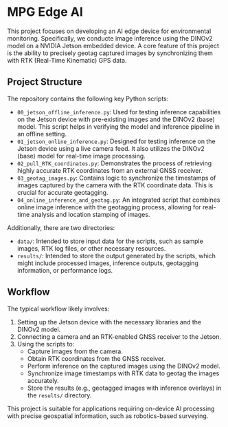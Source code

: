 # MPG Edge AI

This project focuses on developing an AI edge device for environmental monitoring. Specifically, we conducte image inference using the DINOv2 model on a NVIDIA Jetson embedded device. A core feature of this project is the ability to precisely geotag captured images by synchronizing them with RTK (Real-Time Kinematic) GPS data.

## Project Structure

The repository contains the following key Python scripts:

*   `00_jetson_offline_inference.py`: Used for testing inference capabilities on the Jetson device with pre-existing images and the DINOv2 (base) model. This script helps in verifying the model and inference pipeline in an offline setting.
*   `01_jetson_online_inference.py`: Designed for testing inference on the Jetson device using a live camera feed. It also utilizes the DINOv2 (base) model for real-time image processing.
*   `02_pull_RTK_coordinates.py`: Demonstrates the process of retrieving highly accurate RTK coordinates from an external GNSS receiver.
*   `03_geotag_images.py`: Contains logic to synchronize the timestamps of images captured by the camera with the RTK coordinate data. This is crucial for accurate geotagging.
*   `04_online_inference_and_geotag.py`: An integrated script that combines online image inference with the geotagging process, allowing for real-time analysis and location stamping of images.

Additionally, there are two directories:

*   `data/`: Intended to store input data for the scripts, such as sample images, RTK log files, or other necessary resources.
*   `results/`: Intended to store the output generated by the scripts, which might include processed images, inference outputs, geotagging information, or performance logs.

## Workflow

The typical workflow likely involves:
1.  Setting up the Jetson device with the necessary libraries and the DINOv2 model.
2.  Connecting a camera and an RTK-enabled GNSS receiver to the Jetson.
3.  Using the scripts to:
    *   Capture images from the camera.
    *   Obtain RTK coordinates from the GNSS receiver.
    *   Perform inference on the captured images using the DINOv2 model.
    *   Synchronize image timestamps with RTK data to geotag the images accurately.
    *   Store the results (e.g., geotagged images with inference overlays) in the `results/` directory.

This project is suitable for applications requiring on-device AI processing with precise geospatial information, such as robotics-based surveying.
